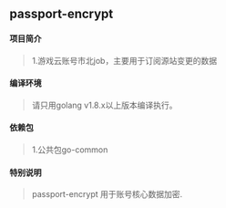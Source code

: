## passport-encrypt

#### 项目简介
> 1.游戏云账号市北job，主要用于订阅源站变更的数据

#### 编译环境
> 请只用golang v1.8.x以上版本编译执行。

#### 依赖包
> 1.公共包go-common

#### 特别说明
> passport-encrypt 用于账号核心数据加密.
